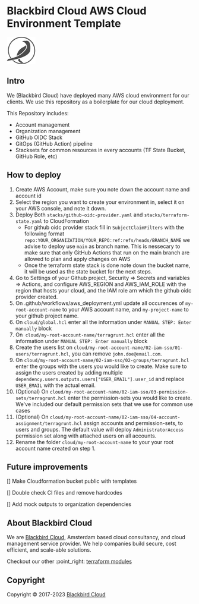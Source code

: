 # Blackbird Cloud AWS Cloud Environment Template


[![blackbird-logo](https://raw.githubusercontent.com/blackbird-cloud/terraform-module-template/main/.config/logo_simple.png)](https://blackbird.cloud)

## Intro

We (Blackbird Cloud) have deployed many AWS cloud environment for our clients. We use this repository as a boilerplate for our cloud deployment.

This Repository includes:
* Account management
* Organization management
* GitHub OIDC Stack
* GitOps (GitHub Action) pipeline
* Stacksets for common resources in every accounts (TF State Bucket, GitHub Role, etc)

## How to deploy

1. Create AWS Account, make sure you note down the account name and account id
2. Select the region you want to create your environment in, select it on your AWS console, and note it down.
3. Deploy Both `stacks/github-oidc-provider.yaml` and `stacks/terraform-state.yaml` to CloudFormation
    * For github oidc provider stack fill in `SubjectClaimFilters` with the following format `repo:YOUR_ORGANIZATION/YOUR_REPO:ref:refs/heads/BRANCH_NAME` we advise to deploy use `main` as branch name. This is nessecary to make sure that only GitHub Actions that run on the main branch are allowed to plan and apply changes on AWS
    * Once the terraform state stack is done note down the bucket name, it will be used as the state bucket for the next steps.
4. Go to Settings of your Github project, Security => Secrets and variables => Actions, and configure AWS_REGION and AWS_IAM_ROLE with the region that hosts your cloud, and the IAM role arn which the github oidc provider created.
5. On .github/workflows/aws_deployment.yml update all occurences of `my-root-account-name` to your AWS account name, and `my-project-name` to your github project name.
6. On `cloud/global.hcl` enter all the information under `MANUAL STEP: Enter manually` block
7. On` cloud/my-root-account-name/terragrunt.hcl` enter all the information under `MANUAL STEP: Enter manually` block
8. Create the users list on `cloud/my-root-account-name/02-iam-sso/01-users/terragrunt.hcl`, you can remove `john.doe@email.com`.
9. On `cloud/my-root-account-name/02-iam-sso/02-groups/terragrunt.hcl` enter the groups with the users you would like to create. Make sure to assign the users created by adding multiple `dependency.users.outputs.users["USER_EMAIL"].user_id` and replace `USER_EMAIL` with the actual email.
10. (Optional) On `cloud/my-root-account-name/02-iam-sso/03-permission-sets/terragrunt.hcl` enter the permission-sets you would like to create. We've included our default permission sets that we use for common use cases
11. (Optional) On `cloud/my-root-account-name/02-iam-sso/04-account-assignment/terragrunt.hcl` assign accounts and permission-sets, to users and groups. The default value will deploy `AdministratorAccess` permission set along with attached users on all accounts.
12. Rename the folder `cloud/my-root-account-name` to your your root account name created on step 1.

## Future improvements

[] Make Cloudformation bucket public with templates

[] Double check CI files and remove hardcodes

[] Add mock outputs to organization dependencies

## About Blackbird Cloud

We are [Blackbird Cloud](https://blackbird.cloud), Amsterdam based cloud consultancy, and cloud management service provider. We help companies build secure, cost efficient, and scale-able solutions.

Checkout our other :point\_right: [terraform modules](https://registry.terraform.io/namespaces/blackbird-cloud)

## Copyright

Copyright © 2017-2023 [Blackbird Cloud](https://blackbird.cloud)